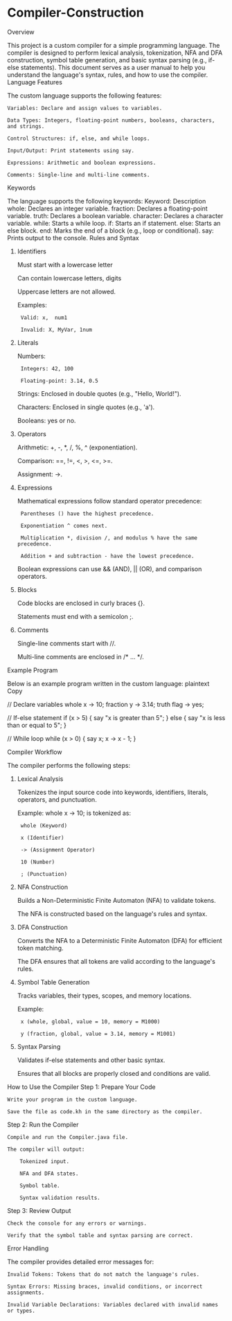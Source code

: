 # Compiler-Construction
Overview

This project is a custom compiler for a simple programming language. The compiler is designed to perform lexical analysis, tokenization, NFA and DFA construction, symbol table generation, and basic syntax parsing (e.g., if-else statements). This document serves as a user manual to help you understand the language's syntax, rules, and how to use the compiler.
Language Features

The custom language supports the following features:

    Variables: Declare and assign values to variables.

    Data Types: Integers, floating-point numbers, booleans, characters, and strings.

    Control Structures: if, else, and while loops.

    Input/Output: Print statements using say.

    Expressions: Arithmetic and boolean expressions.

    Comments: Single-line and multi-line comments.

Keywords

The language supports the following keywords:
Keyword:	Description
whole:	Declares an integer variable.
fraction:	Declares a floating-point variable.
truth:	Declares a boolean variable.
character:	Declares a character variable.
while:	Starts a while loop.
if:	Starts an if statement.
else:	Starts an else block.
end:	Marks the end of a block (e.g., loop or conditional).
say:	Prints output to the console.
Rules and Syntax
1. Identifiers

    Must start with a lowercase letter 

    Can contain lowercase letters, digits

    Uppercase letters are not allowed.

    Examples:

        Valid: x,  num1

        Invalid: X, MyVar, 1num

2. Literals

    Numbers:

        Integers: 42, 100

        Floating-point: 3.14, 0.5

    Strings: Enclosed in double quotes (e.g., "Hello, World!").

    Characters: Enclosed in single quotes (e.g., 'a').

    Booleans: yes or no.

3. Operators

    Arithmetic: +, -, *, /, %, ^ (exponentiation).

    Comparison: ==, !=, <, >, <=, >=.

    Assignment: ->.

4. Expressions

    Mathematical expressions follow standard operator precedence:

        Parentheses () have the highest precedence.

        Exponentiation ^ comes next.

        Multiplication *, division /, and modulus % have the same precedence.

        Addition + and subtraction - have the lowest precedence.

    Boolean expressions can use && (AND), || (OR), and comparison operators.

5. Blocks

    Code blocks are enclosed in curly braces {}.

    Statements must end with a semicolon ;.

6. Comments

    Single-line comments start with //.

    Multi-line comments are enclosed in /* ... */.

Example Program

Below is an example program written in the custom language:
plaintext
Copy

// Declare variables
whole x -> 10;
fraction y -> 3.14;
truth flag -> yes;

// If-else statement
if (x > 5) {
    say "x is greater than 5";
} else {
    say "x is less than or equal to 5";
}

// While loop
while (x > 0) {
    say x;
    x -> x - 1;
}

Compiler Workflow

The compiler performs the following steps:
1. Lexical Analysis

    Tokenizes the input source code into keywords, identifiers, literals, operators, and punctuation.

    Example: whole x -> 10; is tokenized as:

        whole (Keyword)

        x (Identifier)

        -> (Assignment Operator)

        10 (Number)

        ; (Punctuation)

2. NFA Construction

    Builds a Non-Deterministic Finite Automaton (NFA) to validate tokens.

    The NFA is constructed based on the language's rules and syntax.

3. DFA Construction

    Converts the NFA to a Deterministic Finite Automaton (DFA) for efficient token matching.

    The DFA ensures that all tokens are valid according to the language's rules.

4. Symbol Table Generation

    Tracks variables, their types, scopes, and memory locations.

    Example:

        x (whole, global, value = 10, memory = M1000)

        y (fraction, global, value = 3.14, memory = M1001)

5. Syntax Parsing

    Validates if-else statements and other basic syntax.

    Ensures that all blocks are properly closed and conditions are valid.

How to Use the Compiler
Step 1: Prepare Your Code

    Write your program in the custom language.

    Save the file as code.kh in the same directory as the compiler.

Step 2: Run the Compiler

    Compile and run the Compiler.java file.

    The compiler will output:

        Tokenized input.

        NFA and DFA states.

        Symbol table.

        Syntax validation results.

Step 3: Review Output

    Check the console for any errors or warnings.

    Verify that the symbol table and syntax parsing are correct.

Error Handling

The compiler provides detailed error messages for:

    Invalid Tokens: Tokens that do not match the language's rules.

    Syntax Errors: Missing braces, invalid conditions, or incorrect assignments.

    Invalid Variable Declarations: Variables declared with invalid names or types.
